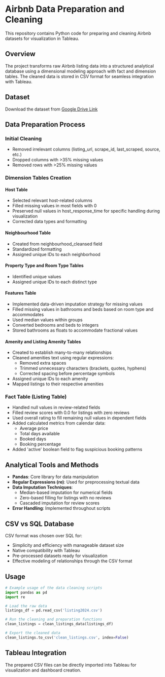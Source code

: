 # Airbnb Data Preparation and Cleaning

This repository contains Python code for preparing and cleaning Airbnb datasets for visualization in Tableau.

## Overview

The project transforms raw Airbnb listing data into a structured analytical database using a dimensional modeling approach with fact and dimension tables. The cleaned data is stored in CSV format for seamless integration with Tableau.

## Dataset

Download the dataset from [Google Drive Link]([https://drive.google.com/drive/folders/your-folder-id](https://drive.google.com/file/d/1b_6Xmv18RqVj7FD3m5uK8P0GfIZInjk4/view?usp=sharing))

## Data Preparation Process

### Initial Cleaning
- Removed irrelevant columns (listing_url, scrape_id, last_scraped, source, etc.)
- Dropped columns with >35% missing values
- Removed rows with >25% missing values

### Dimension Tables Creation

#### Host Table
- Selected relevant host-related columns
- Filled missing values in most fields with 0
- Preserved null values in host_response_time for specific handling during visualization
- Corrected data types and formatting

#### Neighbourhood Table
- Created from neighbourhood_cleansed field
- Standardized formatting
- Assigned unique IDs to each neighborhood

#### Property Type and Room Type Tables
- Identified unique values
- Assigned unique IDs to each distinct type

#### Features Table
- Implemented data-driven imputation strategy for missing values
- Filled missing values in bathrooms and beds based on room type and accommodates
- Used median values within groups
- Converted bedrooms and beds to integers
- Stored bathrooms as floats to accommodate fractional values

#### Amenity and Listing Amenity Tables
- Created to establish many-to-many relationships
- Cleaned amenities text using regular expressions:
  - Removed extra spaces
  - Trimmed unnecessary characters (brackets, quotes, hyphens)
  - Corrected spacing before percentage symbols
- Assigned unique IDs to each amenity
- Mapped listings to their respective amenities

### Fact Table (Listing Table)
- Handled null values in review-related fields
- Filled review scores with 0.0 for listings with zero reviews
- Used overall rating to fill remaining null values in dependent fields
- Added calculated metrics from calendar data:
  - Average price
  - Total days available
  - Booked days
  - Booking percentage
- Added 'active' boolean field to flag suspicious booking patterns

## Analytical Tools and Methods

- **Pandas**: Core library for data manipulation
- **Regular Expressions (re)**: Used for preprocessing textual data
- **Data Imputation Techniques**:
  - Median-based imputation for numerical fields
  - Zero-based filling for listings with no reviews
  - Cascaded imputation for review scores
- **Error Handling**: Implemented throughout scripts

## CSV vs SQL Database

CSV format was chosen over SQL for:
- Simplicity and efficiency with manageable dataset size
- Native compatibility with Tableau
- Pre-processed datasets ready for visualization
- Effective modeling of relationships through the CSV format

## Usage

```python
# Example usage of the data cleaning scripts
import pandas as pd
import re

# Load the raw data
listings_df = pd.read_csv('listing2024.csv')

# Run the cleaning and preparation functions
clean_listings = clean_listings_data(listings_df)

# Export the cleaned data
clean_listings.to_csv('clean_listings.csv', index=False)
```

## Tableau Integration

The prepared CSV files can be directly imported into Tableau for visualization and dashboard creation.
